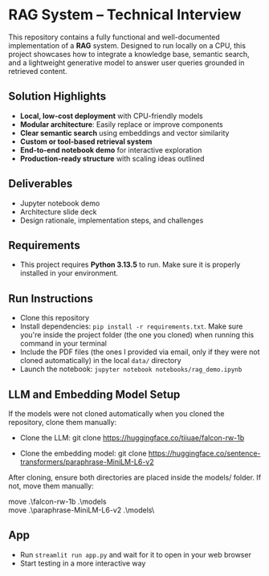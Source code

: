 # RAG System – Technical Interview

This repository contains a fully functional and well-documented implementation of a **RAG** system. Designed to run locally on a CPU, this project showcases how to integrate a knowledge base, semantic search, and a lightweight generative model to answer user queries grounded in retrieved content.

## Solution Highlights
- **Local, low-cost deployment** with CPU-friendly models
- **Modular architecture**: Easily replace or improve components
- **Clear semantic search** using embeddings and vector similarity
- **Custom or tool-based retrieval system**
- **End-to-end notebook demo** for interactive exploration
- **Production-ready structure** with scaling ideas outlined

## Deliverables
- Jupyter notebook demo
- Architecture slide deck
- Design rationale, implementation steps, and challenges

## Requirements

- This project requires **Python 3.13.5** to run. Make sure it is properly installed in your environment.

## Run Instructions

- Clone this repository
- Install dependencies: `pip install -r requirements.txt`. Make sure you're inside the project folder (the one you cloned) when running this command in your terminal
- Include the PDF files (the ones I provided via email, only if they were not cloned automatically) in the local `data/` directory
- Launch the notebook: `jupyter notebook notebooks/rag_demo.ipynb`

## LLM and Embedding Model Setup

If the models were not cloned automatically when you cloned the repository, clone them manually:

- Clone the LLM:
  git clone https://huggingface.co/tiiuae/falcon-rw-1b

- Clone the embedding model:
  git clone https://huggingface.co/sentence-transformers/paraphrase-MiniLM-L6-v2

After cloning, ensure both directories are placed inside the models/ folder. If not, move them manually:

move .\falcon-rw-1b .\models\
move .\paraphrase-MiniLM-L6-v2 .\models\

## App 

- Run `streamlit run app.py` and wait for it to open in your web browser
- Start testing in a more interactive way

